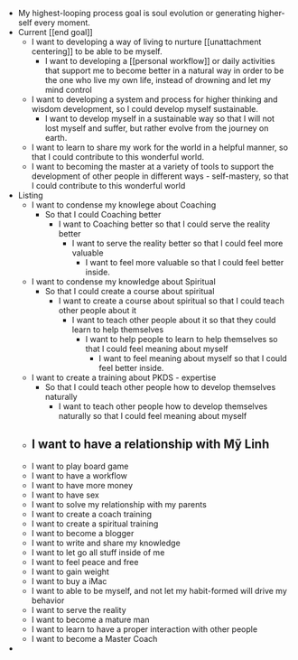 - My highest-looping process goal is soul evolution or generating higher-self every moment.
- Current [[end goal]]
    - I want to developing a way of living to nurture [[unattachment centering]] to be able to be myself.
        - I want to developing a [[personal workflow]] or daily activities that support me to become better in a natural way in order to be the one who live my own life, instead of drowning and let my mind control
    - I want to developing a system and process for higher thinking and wisdom development, so I could develop myself sustainable.
        - I want to develop myself in a sustainable way so that I will not lost myself and suffer, but rather evolve from the journey on earth.
    - I want to learn to share my work for the world in a helpful manner, so that I could contribute to this wonderful world.
    - I want to becoming the master at a variety of tools to support the development of other people in different ways - self-mastery, so that I could contribute to this wonderful world
- Listing
    - I want to condense my knowlege about Coaching
        - So that I could Coaching better
            - I want to Coaching better so that I could serve the reality better
                - I want to serve the reality better so that I could feel more valuable
                    - I want to feel more valuable so that I could feel better inside.
    - I want to condense my knowledge about Spiritual
        - So that I could create a course about spiritual
            - I want to create a course about spiritual so that I could teach other people about it
                - I want to teach other people about it so that they could learn to help themselves
                    - I want to help people to learn to help themselves so that I could feel meaning about myself
                        - I want to feel meaning about myself so that I could feel better inside.
    - I want to create a training about PKDS - expertise
        - So that I could teach other people how to develop themselves naturally
            - I want to teach other people how to develop themselves naturally so that I could feel meaning about myself
    - I want to have a relationship with Mỹ Linh
        - 
    - I want to play board game
    - I want to have a workflow
    - I want to have more money
    - I want to have sex
    - I want to solve my relationship with my parents
    - I want to create a coach training
    - I want to create a spiritual training
    - I want to become a blogger
    - I want to write and share my knowledge
    - I want to let go all stuff inside of me
    - I want to feel peace and free
    - I want to gain weight
    - I want to buy a iMac
    - I want to able to be myself, and not let my habit-formed will drive my behavior
    - I want to serve the reality
    - I want to become a mature man
    - I want to learn to have a proper interaction with other people
    - I want to become a Master Coach
- 
